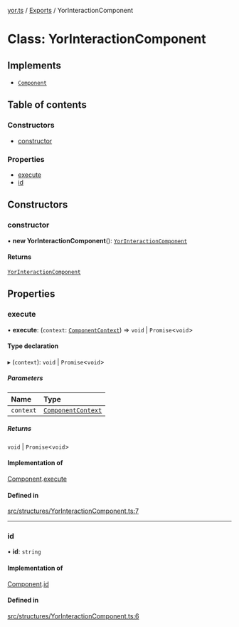 [yor.ts](../README.md) / [Exports](../modules.md) / YorInteractionComponent

# Class: YorInteractionComponent

## Implements

- [`Component`](../interfaces/Component.md)

## Table of contents

### Constructors

- [constructor](YorInteractionComponent.md#constructor)

### Properties

- [execute](YorInteractionComponent.md#execute)
- [id](YorInteractionComponent.md#id)

## Constructors

### constructor

• **new YorInteractionComponent**(): [`YorInteractionComponent`](YorInteractionComponent.md)

#### Returns

[`YorInteractionComponent`](YorInteractionComponent.md)

## Properties

### execute

• **execute**: (`context`: [`ComponentContext`](ComponentContext.md)) => `void` \| `Promise`\<`void`\>

#### Type declaration

▸ (`context`): `void` \| `Promise`\<`void`\>

##### Parameters

| Name | Type |
| :------ | :------ |
| `context` | [`ComponentContext`](ComponentContext.md) |

##### Returns

`void` \| `Promise`\<`void`\>

#### Implementation of

[Component](../interfaces/Component.md).[execute](../interfaces/Component.md#execute)

#### Defined in

[src/structures/YorInteractionComponent.ts:7](https://github.com/OreOreki/interactions.ts/blob/2616a4b/src/structures/YorInteractionComponent.ts#L7)

___

### id

• **id**: `string`

#### Implementation of

[Component](../interfaces/Component.md).[id](../interfaces/Component.md#id)

#### Defined in

[src/structures/YorInteractionComponent.ts:6](https://github.com/OreOreki/interactions.ts/blob/2616a4b/src/structures/YorInteractionComponent.ts#L6)
